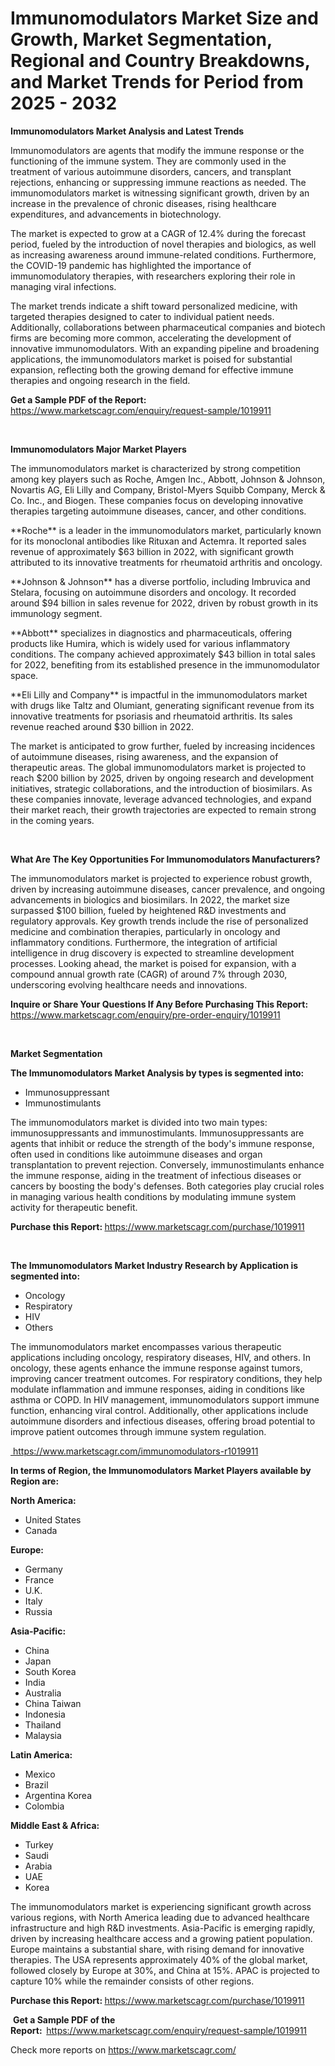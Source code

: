 <p><h1>Immunomodulators Market Size and Growth, Market Segmentation, Regional and Country Breakdowns, and Market Trends for Period from 2025 -  2032</h1></p><p><strong>Immunomodulators Market Analysis and Latest Trends</strong></p>
<p><p>Immunomodulators are agents that modify the immune response or the functioning of the immune system. They are commonly used in the treatment of various autoimmune disorders, cancers, and transplant rejections, enhancing or suppressing immune reactions as needed. The immunomodulators market is witnessing significant growth, driven by an increase in the prevalence of chronic diseases, rising healthcare expenditures, and advancements in biotechnology. </p><p>The market is expected to grow at a CAGR of 12.4% during the forecast period, fueled by the introduction of novel therapies and biologics, as well as increasing awareness around immune-related conditions. Furthermore, the COVID-19 pandemic has highlighted the importance of immunomodulatory therapies, with researchers exploring their role in managing viral infections. </p><p>The market trends indicate a shift toward personalized medicine, with targeted therapies designed to cater to individual patient needs. Additionally, collaborations between pharmaceutical companies and biotech firms are becoming more common, accelerating the development of innovative immunomodulators. With an expanding pipeline and broadening applications, the immunomodulators market is poised for substantial expansion, reflecting both the growing demand for effective immune therapies and ongoing research in the field.</p></p>
<p><strong>Get a Sample PDF of the Report:&nbsp;</strong> <a href="https://www.marketscagr.com/enquiry/request-sample/1019911?utm_campaign=2106&utm_medium=2&utm_source=Github&utm_content=ia&utm_term=08032025&utm_id=immunomodulators">https://www.marketscagr.com/enquiry/request-sample/1019911</a></p>
<p>&nbsp;</p>
<p><strong>Immunomodulators Major Market Players</strong></p>
<p><p>The immunomodulators market is characterized by strong competition among key players such as Roche, Amgen Inc., Abbott, Johnson & Johnson, Novartis AG, Eli Lilly and Company, Bristol-Myers Squibb Company, Merck & Co. Inc., and Biogen. These companies focus on developing innovative therapies targeting autoimmune diseases, cancer, and other conditions.</p><p>**Roche** is a leader in the immunomodulators market, particularly known for its monoclonal antibodies like Rituxan and Actemra. It reported sales revenue of approximately $63 billion in 2022, with significant growth attributed to its innovative treatments for rheumatoid arthritis and oncology.</p><p>**Johnson & Johnson** has a diverse portfolio, including Imbruvica and Stelara, focusing on autoimmune disorders and oncology. It recorded around $94 billion in sales revenue for 2022, driven by robust growth in its immunology segment.</p><p>**Abbott** specializes in diagnostics and pharmaceuticals, offering products like Humira, which is widely used for various inflammatory conditions. The company achieved approximately $43 billion in total sales for 2022, benefiting from its established presence in the immunomodulator space.</p><p>**Eli Lilly and Company** is impactful in the immunomodulators market with drugs like Taltz and Olumiant, generating significant revenue from its innovative treatments for psoriasis and rheumatoid arthritis. Its sales revenue reached around $30 billion in 2022.</p><p>The market is anticipated to grow further, fueled by increasing incidences of autoimmune diseases, rising awareness, and the expansion of therapeutic areas. The global immunomodulators market is projected to reach $200 billion by 2025, driven by ongoing research and development initiatives, strategic collaborations, and the introduction of biosimilars. As these companies innovate, leverage advanced technologies, and expand their market reach, their growth trajectories are expected to remain strong in the coming years.</p></p>
<p>&nbsp;</p>
<p><strong>What Are The Key Opportunities For Immunomodulators Manufacturers?</strong></p>
<p><p>The immunomodulators market is projected to experience robust growth, driven by increasing autoimmune diseases, cancer prevalence, and ongoing advancements in biologics and biosimilars. In 2022, the market size surpassed $100 billion, fueled by heightened R&D investments and regulatory approvals. Key growth trends include the rise of personalized medicine and combination therapies, particularly in oncology and inflammatory conditions. Furthermore, the integration of artificial intelligence in drug discovery is expected to streamline development processes. Looking ahead, the market is poised for expansion, with a compound annual growth rate (CAGR) of around 7% through 2030, underscoring evolving healthcare needs and innovations.</p></p>
<p><strong>Inquire or Share Your Questions If Any Before Purchasing This Report:</strong> <a href="https://www.marketscagr.com/enquiry/pre-order-enquiry/1019911?utm_campaign=2106&utm_medium=2&utm_source=Github&utm_content=ia&utm_term=08032025&utm_id=immunomodulators">https://www.marketscagr.com/enquiry/pre-order-enquiry/1019911</a></p>
<p>&nbsp;</p>
<p><strong>Market Segmentation</strong></p>
<p><strong>The Immunomodulators Market Analysis by types is segmented into:</strong></p>
<p><ul><li>Immunosuppressant</li><li>Immunostimulants</li></ul></p>
<p><p>The immunomodulators market is divided into two main types: immunosuppressants and immunostimulants. Immunosuppressants are agents that inhibit or reduce the strength of the body's immune response, often used in conditions like autoimmune diseases and organ transplantation to prevent rejection. Conversely, immunostimulants enhance the immune response, aiding in the treatment of infectious diseases or cancers by boosting the body's defenses. Both categories play crucial roles in managing various health conditions by modulating immune system activity for therapeutic benefit.</p></p>
<p><strong>Purchase this Report:&nbsp;</strong><a href="https://www.marketscagr.com/purchase/1019911?utm_campaign=2106&utm_medium=2&utm_source=Github&utm_content=ia&utm_term=08032025&utm_id=immunomodulators">https://www.marketscagr.com/purchase/1019911</a></p>
<p>&nbsp;</p>
<p><strong>The Immunomodulators Market Industry Research by Application is segmented into:</strong></p>
<p><ul><li>Oncology</li><li>Respiratory</li><li>HIV</li><li>Others</li></ul></p>
<p><p>The immunomodulators market encompasses various therapeutic applications including oncology, respiratory diseases, HIV, and others. In oncology, these agents enhance the immune response against tumors, improving cancer treatment outcomes. For respiratory conditions, they help modulate inflammation and immune responses, aiding in conditions like asthma or COPD. In HIV management, immunomodulators support immune function, enhancing viral control. Additionally, other applications include autoimmune disorders and infectious diseases, offering broad potential to improve patient outcomes through immune system regulation.</p></p>
<p><a href="https://www.marketscagr.com/immunomodulators-r1019911?utm_campaign=2106&utm_medium=2&utm_source=Github&utm_content=ia&utm_term=08032025&utm_id=immunomodulators">&nbsp;https://www.marketscagr.com/immunomodulators-r1019911</a></p>
<p><strong>In terms of Region, the Immunomodulators Market Players available by Region are:</strong></p>
<p>
    <p> <strong> North America: </strong>
        <ul>
            <li>United States</li>
            <li>Canada</li>
        </ul>
        </p> 
    <p> <strong> Europe: </strong>
        <ul>
            <li>Germany</li>
            <li>France</li>
            <li>U.K.</li>
            <li>Italy</li>
            <li>Russia</li>
        </ul>
        </p> 
    <p> <strong> Asia-Pacific: </strong>
        <ul>
            <li>China</li>
            <li>Japan</li>
            <li>South Korea</li>
            <li>India</li>
            <li>Australia</li>
            <li>China Taiwan</li>
            <li>Indonesia</li>
            <li>Thailand</li>
            <li>Malaysia</li>
        </ul>
        </p> 
    <p> <strong> Latin America: </strong>
        <ul>
            <li>Mexico</li>
            <li>Brazil</li>
            <li>Argentina Korea</li>
            <li>Colombia</li>
        </ul>
        </p> 
    <p> <strong> Middle East & Africa: </strong>
        <ul>
            <li>Turkey</li>
            <li>Saudi</li>
            <li>Arabia</li>
            <li>UAE</li>
            <li>Korea</li>
        </ul>
    </p>
    </p>
<p><p>The immunomodulators market is experiencing significant growth across various regions, with North America leading due to advanced healthcare infrastructure and high R&D investments. Asia-Pacific is emerging rapidly, driven by increasing healthcare access and a growing patient population. Europe maintains a substantial share, with rising demand for innovative therapies. The USA represents approximately 40% of the global market, followed closely by Europe at 30%, and China at 15%. APAC is projected to capture 10% while the remainder consists of other regions.</p></p>
<p><strong>Purchase this Report: </strong><a href="https://www.marketscagr.com/purchase/1019911?utm_campaign=2106&utm_medium=2&utm_source=Github&utm_content=ia&utm_term=08032025&utm_id=immunomodulators">https://www.marketscagr.com/purchase/1019911</a></p>
<p>&nbsp;<strong>Get a Sample PDF of the Report:&nbsp;&nbsp;</strong><a href="https://www.marketscagr.com/enquiry/request-sample/1019911?utm_campaign=2106&utm_medium=2&utm_source=Github&utm_content=ia&utm_term=08032025&utm_id=immunomodulators">https://www.marketscagr.com/enquiry/request-sample/1019911</a></p>
<p><strong></strong></p>
<p>Check more reports on <a href="https://www.marketscagr.com/?utm_campaign=2106&utm_medium=2&utm_source=Github&utm_content=ia&utm_term=08032025&utm_id=immunomodulators">https://www.marketscagr.com/</a></p>